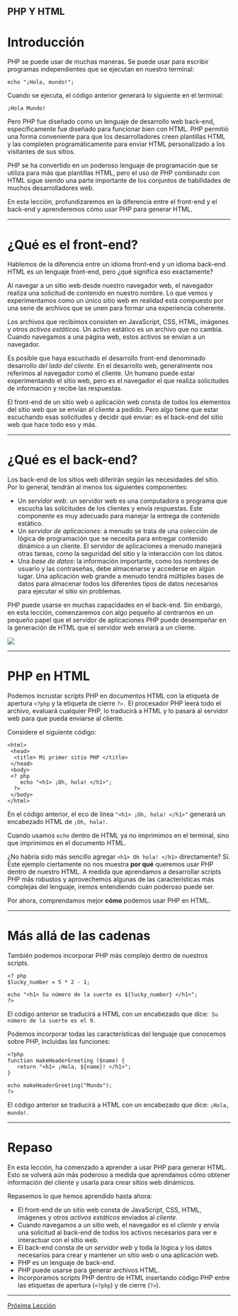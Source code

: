 ## PHP Y HTML

# Introducción

PHP se puede usar de muchas maneras. Se puede usar para escribir programas independientes que se ejecutan en nuestro terminal:

````
echo "¡Hola, mundo!";
````

Cuando se ejecuta, el código anterior generará lo siguiente en el terminal:

````
¡Hola Mundo!
````

Pero PHP fue diseñado como un lenguaje de desarrollo web back-end, específicamente fue diseñado para funcionar bien con HTML. PHP permitió una forma conveniente para que los desarrolladores creen plantillas HTML y las completen programáticamente para enviar HTML personalizado a los visitantes de sus sitios.

PHP se ha convertido en un poderoso lenguaje de programación que se utiliza para más que plantillas HTML, pero el uso de PHP combinado con HTML sigue siendo una parte importante de los conjuntos de habilidades de muchos desarrolladores web.

En esta lección, profundizaremos en la diferencia entre el front-end y el back-end y aprenderemos cómo usar PHP para generar HTML.

----

# ¿Qué es el front-end?

Hablemos de la diferencia entre un idioma front-end y un idioma back-end. HTML es un lenguaje front-end, pero ¿qué significa eso exactamente?

Al navegar a un sitio web desde nuestro navegador web, el navegador realiza una solicitud de contenido en nuestro nombre. Lo que vemos y experimentamos como un único sitio web en realidad está compuesto por una serie de archivos que se unen para formar una experiencia coherente.

Los archivos que recibimos consisten en JavaScript, CSS, HTML, imágenes y otros _activos estáticos_. Un activo estático es un archivo que no cambia. Cuando navegamos a una página web, estos activos se envían a un navegador.

Es posible que haya escuchado el desarrollo front-end denominado desarrollo _del lado del cliente_. En el desarrollo web, generalmente nos referimos al navegador como el cliente. Un humano puede estar experimentando el sitio web, pero es el navegador el que realiza solicitudes de información y recibe las respuestas.

El front-end de un sitio web o aplicación web consta de todos los elementos del sitio web que se envían al cliente a pedido. Pero algo tiene que estar escuchando esas solicitudes y decidir qué enviar: es el back-end del sitio web que hace todo eso y más.

----

# ¿Qué es el back-end?

Los back-end de los sitios web diferirán según las necesidades del sitio. Por lo general, tendrán al menos los siguientes componentes:

+ Un _servidor web_: un servidor web es una computadora o programa que escucha las solicitudes de los clientes y envía respuestas. Este componente es muy adecuado para manejar la entrega de contenido estático.
+ Un _servidor de aplicaciones_: a menudo se trata de una colección de lógica de programación que se necesita para entregar contenido dinámico a un cliente. El servidor de aplicaciones a menudo manejará otras tareas, como la seguridad del sitio y la interacción con los datos.
+ Una _base de datos_: la información importante, como los nombres de usuario y las contraseñas, debe almacenarse y accederse en algún lugar. Una aplicación web grande a menudo tendrá múltiples bases de datos para almacenar todos los diferentes tipos de datos necesarios para ejecutar el sitio sin problemas.

PHP puede usarse en muchas capacidades en el back-end. Sin embargo, en esta lección, comenzaremos con algo pequeño al centrarnos en un pequeño papel que el servidor de aplicaciones PHP puede desempeñar en la generación de HTML que el servidor web enviará a un cliente.

![](https://s3.amazonaws.com/codecademy-content/courses/php-and-html/NodeAnimation_2_v1.gif)

----

# PHP en HTML

Podemos incrustar scripts PHP en documentos HTML con la etiqueta de apertura `<?php` y la etiqueta de cierre `?>.` El procesador PHP leerá todo el archivo, evaluará cualquier PHP, lo traducirá a HTML y lo pasará al servidor web para que pueda enviarse al cliente.

Considere el siguiente código:

````
<html>
 <head>
  <title> Mi primer sitio PHP </title>
 </head>
 <body>
 <? php
    echo "<h1> ¡Oh, hola! </h1>";
  ?>
 </body>
</html>
````

En el código anterior, el eco de línea `"<h1> ¡Oh, hola! </h1>"` generará un encabezado HTML de `¡Oh, hola!`.

Cuando usamos `echo` dentro de HTML ya no imprimimos en el terminal, sino que imprimimos en el documento HTML.

¿No habría sido más sencillo agregar `<h1> Oh hola! </h1>` directamente? Sí. Este ejemplo ciertamente no nos muestra __por qué__ queremos usar PHP dentro de nuestro HTML. A medida que aprendamos a desarrollar scripts PHP más robustos y aprovechemos algunas de las características más complejas del lenguaje, iremos entendiendo cuán poderoso puede ser.

Por ahora, comprendamos mejor __cómo__ podemos usar PHP en HTML.

----

# Más allá de las cadenas

También podemos incorporar PHP más complejo dentro de nuestros scripts.

````
<? php
$lucky_number = 5 * 2 - 1;

echo "<h1> Su número de la suerte es ${lucky_number} </h1>";
?>
````

El código anterior se traducirá a HTML con un encabezado que dice:` Su número de la suerte es el 9.`

Podemos incorporar todas las características del lenguaje que conocemos sobre PHP, incluidas las funciones:

````
<?php
function makeHeaderGreeting ($name) {
   return "<h1> ¡Hola, ${name}! </h1>";
}

echo makeHeaderGreeting("Mundo");
?>
````

El código anterior se traducirá a HTML con un encabezado que dice: `¡Hola, mundo!`.

----

# Repaso

En esta lección, ha comenzado a aprender a usar PHP para generar HTML. Esto se volverá aún más poderoso a medida que aprendamos cómo obtener información del cliente y usarla para crear sitios web dinámicos.

Repasemos lo que hemos aprendido hasta ahora:

+ El front-end de un sitio web consta de JavaScript, CSS, HTML, imágenes y otros _activos estáticos_ enviados al _cliente_.
+ Cuando navegamos a un sitio web, el navegador es el _cliente_ y envía una solicitud al back-end de todos los activos necesarios para ver e interactuar con el sitio web.
+ El back-end consta de un _servidor web_ y toda la lógica y los datos necesarios para crear y mantener un sitio web o una aplicación web.
+ PHP es un lenguaje de back-end.
+ PHP puede usarse para generar archivos HTML.
+ Incorporamos scripts PHP dentro de HTML insertando código PHP entre las etiquetas de apertura (`<?php`) y de cierre (`?>`).

----
[Próxima Lección](https://github.com/sebastiantorres86/curso-php/blob/master/manejo-de-formularios-php-en-html.md)
